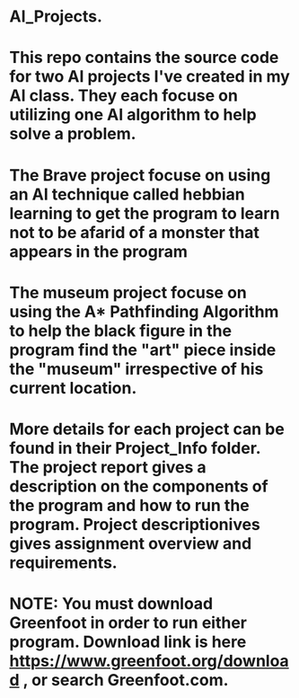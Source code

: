 # AI_Projects.
# This repo contains the source code for two AI projects I've created in my AI class. They each focuse on utilizing one AI algorithm to help solve a problem.

# The Brave project focuse on using an AI technique called hebbian learning to get the program to learn not to be afarid of a monster that appears in the program 

# The museum project focuse on using the A* Pathfinding Algorithm to help the black figure in the program find the "art" piece inside the "museum" irrespective of his current location.

# More details for each project can be found in their Project_Info folder. The project report gives a description on the components of the program and how to run the program. Project descriptionives gives assignment overview and requirements. 

# NOTE: You must download Greenfoot in order to run either program. Download link is here https://www.greenfoot.org/download , or search Greenfoot.com.
